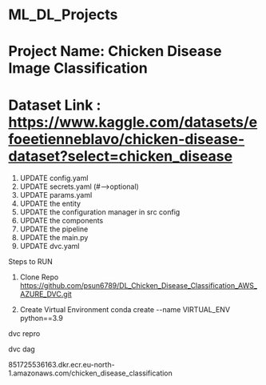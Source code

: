 # ML_DL_Projects
# Project Name: Chicken Disease Image Classification
# Dataset Link : https://www.kaggle.com/datasets/efoeetienneblavo/chicken-disease-dataset?select=chicken_disease

1. UPDATE config.yaml
2. UPDATE secrets.yaml (#-->optional)
3. UPDATE params.yaml
4. UPDATE the entity
5. UPDATE the configuration manager in src config
6. UPDATE the components
7. UPDATE the pipeline
8. UPDATE the main.py
9. UPDATE dvc.yaml

Steps to RUN

1. Clone Repo
https://github.com/psun6789/DL_Chicken_Disease_Classification_AWS_AZURE_DVC.git

2. Create Virtual Environment
conda create --name VIRTUAL_ENV python==3.9

<!-- To run DVC pipeline -->
dvc repro 
<!-- DVC Relationship -->
dvc dag



<!-- ERC Repo to store/save docker Image -->
851725536163.dkr.ecr.eu-north-1.amazonaws.com/chicken_disease_classification
